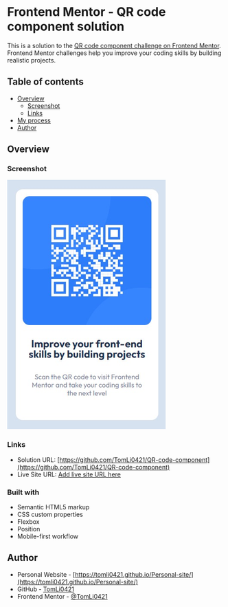 # Frontend Mentor - QR code component solution

This is a solution to the [QR code component challenge on Frontend Mentor](https://www.frontendmentor.io/challenges/qr-code-component-iux_sIO_H). Frontend Mentor challenges help you improve your coding skills by building realistic projects.

## Table of contents

- [Overview](#overview)
  - [Screenshot](#screenshot)
  - [Links](#links)
- [My process](#my-process)
- [Author](#author)

## Overview

### Screenshot

![](./screenshot/screenshot.jpg)

### Links

- Solution URL: [https://github.com/TomLi0421/QR-code-component](https://github.com/TomLi0421/QR-code-component)
- Live Site URL: [Add live site URL here](https://your-live-site-url.com)

### Built with

- Semantic HTML5 markup
- CSS custom properties
- Flexbox
- Position
- Mobile-first workflow

## Author

- Personal Website - [https://tomli0421.github.io/Personal-site/](https://tomli0421.github.io/Personal-site/)
- GitHub - [TomLi0421](https://github.com/TomLi0421)
- Frontend Mentor - [@TomLi0421](https://www.frontendmentor.io/profile/TomLi0421)
